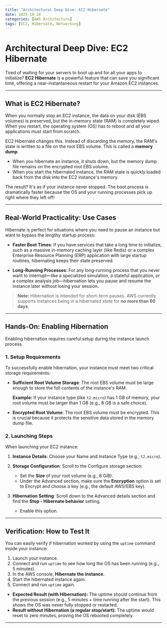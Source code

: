 ```yaml
---
title: "Architectural Deep Dive: EC2 Hibernate"
date: 2025-10-28
categories: [AWS Architecture]
tags: [EC2, Hibernate, Networking]
---
```


# Architectural Deep Dive: EC2 Hibernate

Tired of waiting for your servers to boot up and for all your apps to initialize? **EC2 Hibernate** is a powerful feature that can save you significant time, offering a near-instantaneous restart for your Amazon EC2 instances.

---

## What is EC2 Hibernate?

When you normally stop an EC2 instance, the data on your disk (EBS volumes) is preserved, but the in-memory state (RAM) is completely wiped. When you restart, the operating system (OS) has to reboot and all your applications must start from scratch.

EC2 Hibernate changes this. Instead of discarding the memory, the RAM's state is written to a file on the root EBS volume. This is called a **memory dump**.

- When you hibernate an instance, it shuts down, but the memory dump file remains on the encrypted root EBS volume.
- When you start the hibernated instance, the RAM state is quickly loaded back from the disk into the EC2 instance's memory.

The result? It's as if your instance never stopped. The boot process is dramatically faster because the OS and your running processes pick up right where they left off!

---

##  Real-World Practicality: Use Cases

Hibernate is perfect for situations where you need to pause an instance but want to bypass the lengthy startup process:

-  **Faster Boot Times**: If you have services that take a long time to initialize, such as a massive in-memory caching layer (like Redis) or a complex Enterprise Resource Planning (ERP) application with large startup routines, hibernating keeps their state preserved.

-  **Long-Running Processes**: For any long-running process that you never want to interrupt—like a specialized simulation, a stateful application, or a complex analysis job—hibernation lets you pause and resume the instance later without losing your session.

> **Note:** Hibernation is intended for short-term pauses. AWS currently supports instances being in a hibernated state for **no more than 60 days**.

---

##  Hands-On: Enabling Hibernation

Enabling hibernation requires careful setup during the instance launch process.

### 1. Setup Requirements

To successfully enable hibernation, your instance must meet two critical storage requirements:

- **Sufficient Root Volume Storage**: The root EBS volume must be large enough to store the full contents of the instance's RAM.  

  **Example:** If your instance type (like `t2.micro`) has 1 GB of memory, your root volume must be larger than 1 GB (e.g., 8 GB is a safe choice).

- **Encrypted Root Volume**: The root EBS volume must be encrypted. This is crucial because it protects the sensitive data stored in the memory dump file.

### 2. Launching Steps

When launching your EC2 instance:

1. **Instance Details**: Choose your Name and Instance Type (e.g., `t2.micro`).

2. **Storage Configuration**: Scroll to the Configure storage section:
    - Set the **Size** of your root volume (e.g., 8 GiB).  
    - Under the Advanced section, make sure the **Encryption** option is set to Encrypt and choose a key (e.g., the default AWS/EBS key).

3. **Hibernation Setting**: Scroll down to the Advanced details section and find the **Stop - Hibernate behavior** setting.  
    - Enable this option.

---

## Verification: How to Test It

You can easily verify if hibernation worked by using the `uptime` command inside your instance:

1. Launch your instance.
2. Connect and run `uptime` to see how long the OS has been running (e.g., 5 minutes).
3. In the AWS console, **Hibernate the instance**.
4. Start the hibernated instance again.
5. Connect and run `uptime` again.

- **Expected Result (with Hibernation):** The uptime should continue from the previous session (e.g., 5 minutes + time running after the start). This shows the OS was never fully stopped or restarted.
- **Result without Hibernation (a regular stop/start):** The uptime would reset to zero minutes, proving the OS rebooted completely.

---
